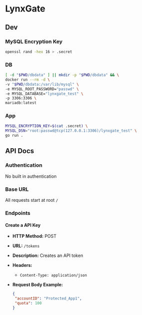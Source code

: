 # LynxGate

## Dev

### MySQL Encryption Key

```bash
openssl rand -hex 16 > .secret
```

### DB

```bash
[ -d "$PWD/dbdata" ] || mkdir -p "$PWD/dbdata" && \
docker run --rm -d \
-v "$PWD/dbdata:/var/lib/mysql" \
-e MYSQL_ROOT_PASSWORD="passwd" \
-e MYSQL_DATABASE="lynxgate_test" \
-p 3306:3306 \
mariadb:latest
```

### App

```bash
MYSQL_ENCRYPTION_KEY=$(cat .secret) \
MYSQL_DSN="root:passwd@tcp(127.0.0.1:3306)/lynxgate_test" \
go run .
```

## API Docs

### Authentication

No built in authentication

### Base URL

All requests start at root `/`

### Endpoints

#### Create a API Key

- **HTTP Method:** POST
- **URL:** `/tokens`
- **Description:** Creates an API token
- **Headers:**
  - `Content-Type: application/json`
- **Request Body Example:**

  ```json
  {
   "accountID": "Protected_App1",
   "quota": 100
  }
  ```
